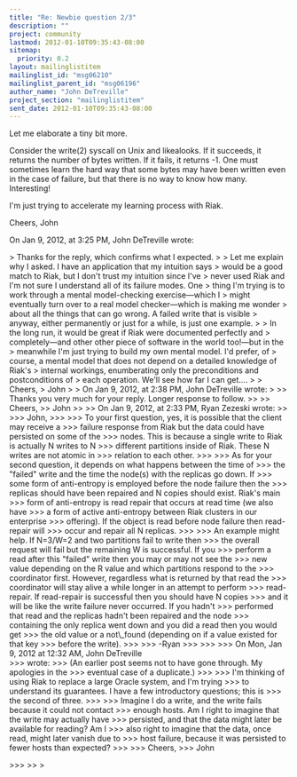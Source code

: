 ```yaml
---
title: "Re: Newbie question 2/3"
description: ""
project: community
lastmod: 2012-01-10T09:35:43-08:00
sitemap:
  priority: 0.2
layout: mailinglistitem
mailinglist_id: "msg06210"
mailinglist_parent_id: "msg06196"
author_name: "John DeTreville"
project_section: "mailinglistitem"
sent_date: 2012-01-10T09:35:43-08:00
---
```



Let me elaborate a tiny bit more.

Consider the write(2) syscall on Unix and likealooks. If it succeeds, it 
returns the number of bytes written. If it fails, it returns -1. One must 
sometimes learn the hard way that some bytes may have been written even in the 
case of failure, but that there is no way to know how many. Interesting!

I'm just trying to accelerate my learning process with Riak.

Cheers,
John

On Jan 9, 2012, at 3:25 PM, John DeTreville wrote:

&gt; Thanks for the reply, which confirms what I expected.
&gt; 
&gt; Let me explain why I asked. I have an application that my intuition says 
&gt; would be a good match to Riak, but I don't trust my intuition since I've 
&gt; never used Riak and I'm not sure I understand all of its failure modes. One 
&gt; thing I'm trying is to work through a mental model-checking exercise—which I 
&gt; might eventually turn over to a real model checker—which is making me wonder 
&gt; about all the things that can go wrong. A failed write that is visible 
&gt; anyway, either permanently or just for a while, is just one example.
&gt; 
&gt; In the long run, it would be great if Riak were documented perfectly and 
&gt; completely—and other other piece of software in the world too!—but in the 
&gt; meanwhile I'm just trying to build my own mental model. I'd prefer, of 
&gt; course, a mental model that does not depend on a detailed knowledge of Riak's 
&gt; internal workings, enumberating only the preconditions and postconditions of 
&gt; each operation. We'll see how far I can get....
&gt; 
&gt; Cheers,
&gt; John
&gt; 
&gt; On Jan 9, 2012, at 2:38 PM, John DeTreville wrote:
&gt; 
&gt;&gt; Thanks you very much for your reply. Longer response to follow.
&gt;&gt; 
&gt;&gt; Cheers,
&gt;&gt; John
&gt;&gt; 
&gt;&gt; On Jan 9, 2012, at 2:33 PM, Ryan Zezeski wrote:
&gt;&gt; 
&gt;&gt;&gt; John,
&gt;&gt;&gt; 
&gt;&gt;&gt; To your first question, yes, it is possible that the client may receive a 
&gt;&gt;&gt; failure response from Riak but the data could have persisted on some of the 
&gt;&gt;&gt; nodes. This is because a single write to Riak is actually N writes to N 
&gt;&gt;&gt; different partitions inside of Riak. These N writes are not atomic in 
&gt;&gt;&gt; relation to each other.
&gt;&gt;&gt; 
&gt;&gt;&gt; As for your second question, it depends on what happens between the time of 
&gt;&gt;&gt; the "failed" write and the time the node(s) with the replicas go down. If 
&gt;&gt;&gt; some form of anti-entropy is employed before the node failure then the 
&gt;&gt;&gt; replicas should have been repaired and N copies should exist. Riak's main 
&gt;&gt;&gt; form of anti-entropy is read repair that occurs at read time (we also have 
&gt;&gt;&gt; a form of active anti-entropy between Riak clusters in our enterprise 
&gt;&gt;&gt; offering). If the object is read before node failure then read-repair will 
&gt;&gt;&gt; occur and repair all N replicas.
&gt;&gt;&gt; 
&gt;&gt;&gt; An example might help. If N=3/W=2 and two partitions fail to write then 
&gt;&gt;&gt; the overall request will fail but the remaining W is successful. If you 
&gt;&gt;&gt; perform a read after this "failed" write then you may or may not see the 
&gt;&gt;&gt; new value depending on the R value and which partitions respond to the 
&gt;&gt;&gt; coordinator first. However, regardless what is returned by that read the 
&gt;&gt;&gt; coordinator will stay alive a while longer in an attempt to perform 
&gt;&gt;&gt; read-repair. If read-repair is successful then you should have N copies 
&gt;&gt;&gt; and it will be like the write failure never occurred. If you hadn't 
&gt;&gt;&gt; performed that read and the replicas hadn't been repaired and the node 
&gt;&gt;&gt; containing the only replica went down and you did a read then you would get 
&gt;&gt;&gt; the old value or a not\\_found (depending on if a value existed for that key 
&gt;&gt;&gt; before the write).
&gt;&gt;&gt; 
&gt;&gt;&gt; -Ryan
&gt;&gt;&gt; 
&gt;&gt;&gt; 
&gt;&gt;&gt; On Mon, Jan 9, 2012 at 12:32 AM, John DeTreville  
&gt;&gt;&gt; wrote:
&gt;&gt;&gt; (An earlier post seems not to have gone through. My apologies in the 
&gt;&gt;&gt; eventual case of a duplicate.)
&gt;&gt;&gt; 
&gt;&gt;&gt; I'm thinking of using Riak to replace a large Oracle system, and I'm trying 
&gt;&gt;&gt; to understand its guarantees. I have a few introductory questions; this is 
&gt;&gt;&gt; the second of three.
&gt;&gt;&gt; 
&gt;&gt;&gt; Imagine I do a write, and the write fails because it could not contact 
&gt;&gt;&gt; enough hosts. Am I right to imagine that the write may actually have 
&gt;&gt;&gt; persisted, and that the data might later be available for reading? Am I 
&gt;&gt;&gt; also right to imagine that the data, once read, might later vanish due to 
&gt;&gt;&gt; host failure, because it was persisted to fewer hosts than expected?
&gt;&gt;&gt; 
&gt;&gt;&gt; Cheers,
&gt;&gt;&gt; John

&gt;&gt;&gt; 
&gt;&gt; 
&gt; 

